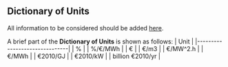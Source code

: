 ## Dictionary of Units

All information to be considered should be added [here](https://github.com/openENTRANCE/Model-linkage/blob/master/Unit/Units_Dictionary.yml).

A brief part of the **Dictionary of Units** is shown as follows:
| Unit                          |
|-------------------------------|
| %                             |
| %/€/MWh                       |
| €                             |
| €/m3                          |
| €/MW^2\.h                     |
| €/MWh                         |
| €2010/GJ                      |
| €2010/kW                      |
| billion €2010/yr              |
